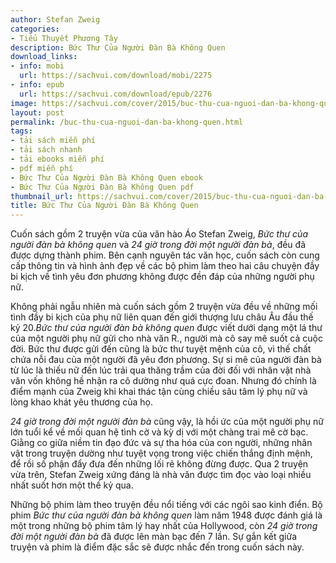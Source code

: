 ```yaml
---
author: Stefan Zweig
categories:
- Tiểu Thuyết Phương Tây
description: Bức Thư Của Người Đàn Bà Không Quen
download_links:
- info: mobi
  url: https://sachvui.com/download/mobi/2275
- info: epub
  url: https://sachvui.com/download/epub/2276
image: https://sachvui.com/cover/2015/buc-thu-cua-nguoi-dan-ba-khong-quen.jpg
layout: post
permalink: /buc-thu-cua-nguoi-dan-ba-khong-quen.html
tags:
- tải sách miễn phí
- tải sách nhanh
- tải ebooks miễn phí
- pdf miễn phí
- Bức Thư Của Người Đàn Bà Không Quen ebook
- Bức Thư Của Người Đàn Bà Không Quen pdf
thumbnail_url: https://sachvui.com/cover/2015/buc-thu-cua-nguoi-dan-ba-khong-quen.jpg
title: Bức Thư Của Người Đàn Bà Không Quen
---
```


 <div class="item-desc text-justify"> <p>Cuốn sách gồm 2 truyện vừa của văn hào Áo Stefan Zweig, <em>Bức thư của người đàn bà không quen</em> và <em>24 giờ trong đời một người đàn bà</em>, đều đã được dựng thành phim. Bên cạnh nguyên tác văn học, cuốn sách còn cung cấp thông tin và hình ảnh đẹp về các bộ phim làm theo hai câu chuyện đầy bi kịch về tình yêu đơn phương không được đền đáp của những người phụ nữ.</p><p>Không phải ngẫu nhiên mà cuốn sách gồm 2 truyện vừa đều về những mối tình đầy bi kịch của phụ nữ liên quan đến giới thượng lưu châu Âu đầu thế kỷ 20.<em>Bức thư của người đàn bà không quen</em> được viết dưới dạng một lá thư của một người phụ nữ gửi cho nhà văn R., người mà cô say mê suốt cả cuộc đời. Bức thư được gửi đến cũng là bức thư tuyệt mệnh của cô, vì thế chất chứa nỗi đau của một người đã yêu đơn phương. Sự si mê của người đàn bà từ lúc là thiếu nữ đến lúc trải qua thăng trầm của đời đối với nhân vật nhà văn vốn không hề nhận ra cô dường như quá cực đoan. Nhưng đó chính là điểm mạnh của Zweig khi khai thác tận cùng chiều sâu tâm lý phụ nữ và lòng khao khát yêu thương của họ.</p><p><em>24 giờ trong đời một người đàn bà </em>cũng vậy, là hồi ức của một người phụ nữ lớn tuổi kể về mối quan hệ tình cờ và kỳ dị với một chàng trai mê cờ bạc. Giằng co giữa niềm tin đạo đức và sự tha hóa của con người, những nhân vật trong truyện dường như tuyệt vọng trong việc chiến thắng định mệnh, để rồi số phận đẩy đưa đến những lối rẽ không đừng được. Qua 2 truyện vừa trên, Stefan Zweig xứng đáng là nhà văn được tìm đọc vào loại nhiều nhất suốt hơn một thế kỷ qua.</p><p>Những bộ phim làm theo truyện đều nổi tiếng với các ngôi sao kinh điển. Bộ phim <em>Bức thư của người đàn bà không quen</em> làm năm 1948 được đánh giá là một trong những bộ phim tâm lý hay nhất của Hollywood, còn <em>24 giờ trong đời một người đàn bà </em>đã được lên màn bạc đến 7 lần. Sự gắn kết giữa truyện và phim là điểm đặc sắc sẽ được nhắc đến trong cuốn sách này.</p> </div>